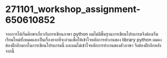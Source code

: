 # 271101_workshop_assignment-650610852
จากการได้เริ่มศึกษาเกี่ยวกับการเขียนภาษา python ผมไม่มีพื้นฐานการเขียนโปรแกรมจึงต้องเริ่มเรียนใหม่ทั้งหมดและเป็นเรื่องยากที่จะอ่านเพื่อให้เข้าใจหลักการทำงานของ
library python ผมคงต้องฝึกอีกมากในการเขียนโปรแกรมนี้ และผมไม่เข้าใจหลักการทำงานของตัวภาษา จึงต้องฝึกอีกหลังจากนี้

